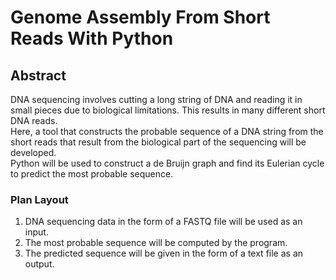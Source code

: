 # Genome Assembly From Short Reads With Python
## Abstract
DNA sequencing involves cutting a long string of DNA and reading it in small pieces due to biological limitations. This results in many different short DNA reads.  
Here, a tool that constructs the probable sequence of a DNA string from the short reads that result from the biological part of the sequencing will be developed.  
Python will be used to construct a de Bruijn graph and find its Eulerian cycle to predict the most probable sequence.  
### Plan Layout
1. DNA sequencing data in the form of a FASTQ file will be used as an input.  
2. The most probable sequence will be computed by the program.  
3. The predicted sequence will be given in the form of a text file as an output.  
